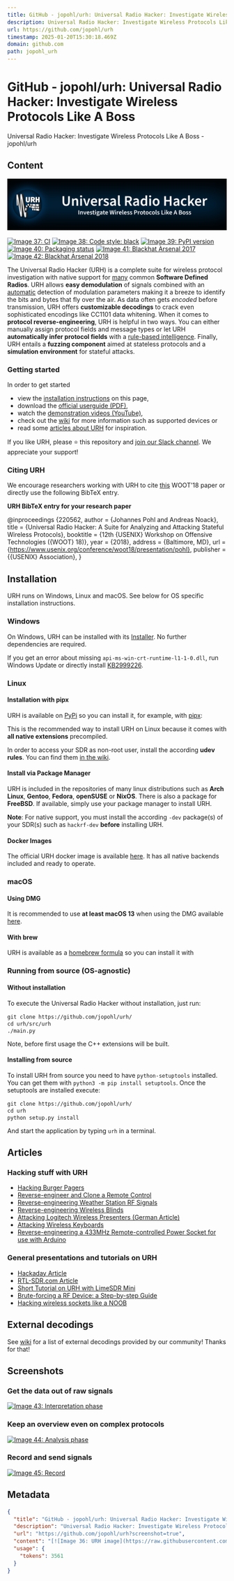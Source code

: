 ```yaml
---
title: GitHub - jopohl/urh: Universal Radio Hacker: Investigate Wireless Protocols Like A Boss
description: Universal Radio Hacker: Investigate Wireless Protocols Like A Boss - jopohl/urh
url: https://github.com/jopohl/urh
timestamp: 2025-01-20T15:30:18.469Z
domain: github.com
path: jopohl_urh
---
```


# GitHub - jopohl/urh: Universal Radio Hacker: Investigate Wireless Protocols Like A Boss


Universal Radio Hacker: Investigate Wireless Protocols Like A Boss - jopohl/urh


## Content

[![Image 36: URH image](https://raw.githubusercontent.com/jopohl/urh/master/data/icons/banner.png)](https://raw.githubusercontent.com/jopohl/urh/master/data/icons/banner.png)

[![Image 37: CI](https://github.com/jopohl/urh/actions/workflows/ci.yml/badge.svg)](https://github.com/jopohl/urh/actions/workflows/ci.yml) [![Image 38: Code style: black](https://camo.githubusercontent.com/a41c88e230f45ad28a302c9a5e09c79901e172d8d81499fcffc16c191819b5a9/68747470733a2f2f696d672e736869656c64732e696f2f62616467652f636f64652532307374796c652d626c61636b2d626c61636b)](https://github.com/psf/black) [![Image 39: PyPI version](https://camo.githubusercontent.com/10290198ee567db71cd8b16349360441cc6771a00573faf530347c60fa64f14d/68747470733a2f2f62616467652e667572792e696f2f70792f7572682e737667)](https://badge.fury.io/py/urh) [![Image 40: Packaging status](https://camo.githubusercontent.com/d520c3624dd8509f24a2f1a6bdcb1e958b5b4d9cb254b496da232ca0eedf4b1b/68747470733a2f2f7265706f6c6f67792e6f72672f62616467652f74696e792d7265706f732f7572682e737667)](https://repology.org/project/urh/versions) [![Image 41: Blackhat Arsenal 2017](https://camo.githubusercontent.com/7a20e269a1df3c9df58ecdccfb95d8d7afd201aae0254b68cc5863cf9e883bc9/68747470733a2f2f7261776769742e636f6d2f746f6f6c7377617463682f6261646765732f6d61737465722f617273656e616c2f7573612f323031372e737667)](http://www.toolswatch.org/2017/06/the-black-hat-arsenal-usa-2017-phenomenal-line-up-announced/) [![Image 42: Blackhat Arsenal 2018](https://camo.githubusercontent.com/6894c7f53c44f0103e394b52576780832827e2d701c25b8bd80cabd4a53d1c45/68747470733a2f2f7261776769742e636f6d2f746f6f6c7377617463682f6261646765732f6d61737465722f617273656e616c2f6575726f70652f323031382e737667)](http://www.toolswatch.org/2018/09/black-hat-arsenal-europe-2018-lineup-announced/)

The Universal Radio Hacker (URH) is a complete suite for wireless protocol investigation with native support for [many](https://github.com/jopohl/urh/wiki/Supported-devices) common **Software Defined Radios**. URH allows **easy demodulation** of signals combined with an [automatic](https://dl.acm.org/doi/10.1145/3375894.3375896) detection of modulation parameters making it a breeze to identify the bits and bytes that fly over the air. As data often gets _encoded_ before transmission, URH offers **customizable decodings** to crack even sophisticated encodings like CC1101 data whitening. When it comes to **protocol reverse-engineering**, URH is helpful in two ways. You can either manually assign protocol fields and message types or let URH **automatically infer protocol fields** with a [rule-based intelligence](https://www.usenix.org/conference/woot19/presentation/pohl). Finally, URH entails a **fuzzing component** aimed at stateless protocols and a **simulation environment** for stateful attacks.

### Getting started

[](https://github.com/jopohl/urh?screenshot=true#getting-started)

In order to get started

*   view the [installation instructions](https://github.com/jopohl/urh?screenshot=true#Installation) on this page,
*   download the [official userguide (PDF)](https://github.com/jopohl/urh/releases/download/v2.0.0/userguide.pdf),
*   watch the [demonstration videos (YouTube)](https://www.youtube.com/watch?v=kuubkTDAxwA&index=1&list=PLlKjreY6G-1EKKBs9sucMdk8PwzcFuIPB),
*   check out the [wiki](https://github.com/jopohl/urh/wiki) for more information such as supported devices or
*   read some [articles about URH](https://github.com/jopohl/urh?screenshot=true#Articles) for inspiration.

If you like URH, please ⭐ this repository and [join our Slack channel](https://join.slack.com/t/stralsundsecurity/shared_invite/enQtMjEwOTIxNzMzODc3LTk3NmE4MGVjYjEyYTMzYTdmN2RlNzUzYzg0NTNjNTQ2ODBkMzI3MDZlOWY3MjE4YjBkNTM4ZjJlNTJlZmJhNDg). We appreciate your support!

### Citing URH

[](https://github.com/jopohl/urh?screenshot=true#citing-urh)

We encourage researchers working with URH to cite [this](https://www.usenix.org/conference/woot18/presentation/pohl) WOOT'18 paper or directly use the following BibTeX entry.

**URH BibTeX entry for your research paper**

@inproceedings {220562,
author = {Johannes Pohl and Andreas Noack},
title = {Universal Radio Hacker: A Suite for Analyzing and Attacking Stateful Wireless Protocols},
booktitle = {12th {USENIX} Workshop on Offensive Technologies ({WOOT} 18)},
year = {2018},
address = {Baltimore, MD},
url = {https://www.usenix.org/conference/woot18/presentation/pohl},
publisher = {{USENIX} Association},
}

Installation
------------

[](https://github.com/jopohl/urh?screenshot=true#installation)

URH runs on Windows, Linux and macOS. See below for OS specific installation instructions.

### Windows

[](https://github.com/jopohl/urh?screenshot=true#windows)

On Windows, URH can be installed with its [Installer](https://github.com/jopohl/urh/releases). No further dependencies are required.

If you get an error about missing `api-ms-win-crt-runtime-l1-1-0.dll`, run Windows Update or directly install [KB2999226](https://support.microsoft.com/en-us/help/2999226/update-for-universal-c-runtime-in-windows).

### Linux

[](https://github.com/jopohl/urh?screenshot=true#linux)

#### Installation with pipx

[](https://github.com/jopohl/urh?screenshot=true#installation-with-pipx)

URH is available on [PyPi](https://pypi.org/project/urh/) so you can install it, for example, with [pipx](https://pypa.github.io/pipx/):

This is the recommended way to install URH on Linux because it comes with **all native extensions** precompiled.

In order to access your SDR as non-root user, install the according **udev rules**. You can find them [in the wiki](https://github.com/jopohl/urh/wiki/SDR-udev-rules).

#### Install via Package Manager

[](https://github.com/jopohl/urh?screenshot=true#install-via-package-manager)

URH is included in the repositories of many linux distributions such as **Arch Linux**, **Gentoo**, **Fedora**, **openSUSE** or **NixOS**. There is also a package for **FreeBSD**. If available, simply use your package manager to install URH.

**Note**: For native support, you must install the according `-dev` package(s) of your SDR(s) such as `hackrf-dev` **before** installing URH.

#### Docker Images

[](https://github.com/jopohl/urh?screenshot=true#docker-images)

The official URH docker image is available [here](https://hub.docker.com/r/jopohl/urh/). It has all native backends included and ready to operate.

### macOS

[](https://github.com/jopohl/urh?screenshot=true#macos)

#### Using DMG

[](https://github.com/jopohl/urh?screenshot=true#using-dmg)

It is recommended to use **at least macOS 13** when using the DMG available [here](https://github.com/jopohl/urh/releases).

#### With brew

[](https://github.com/jopohl/urh?screenshot=true#with-brew)

URH is available as a [homebrew formula](https://formulae.brew.sh/formula/urh) so you can install it with

### Running from source (OS-agnostic)

[](https://github.com/jopohl/urh?screenshot=true#running-from-source-os-agnostic)

#### Without installation

[](https://github.com/jopohl/urh?screenshot=true#without-installation)

To execute the Universal Radio Hacker without installation, just run:

```
git clone https://github.com/jopohl/urh/
cd urh/src/urh
./main.py
```

Note, before first usage the C++ extensions will be built.

#### Installing from source

[](https://github.com/jopohl/urh?screenshot=true#installing-from-source)

To install URH from source you need to have `python-setuptools` installed. You can get them with `python3 -m pip install setuptools`. Once the setuptools are installed execute:

```
git clone https://github.com/jopohl/urh/
cd urh
python setup.py install
```

And start the application by typing `urh` in a terminal.

Articles
--------

[](https://github.com/jopohl/urh?screenshot=true#articles)

### Hacking stuff with URH

[](https://github.com/jopohl/urh?screenshot=true#hacking-stuff-with-urh)

*   [Hacking Burger Pagers](https://www.rtl-sdr.com/using-a-hackrf-to-reverse-engineer-and-control-restaurant-pagers/)
*   [Reverse-engineer and Clone a Remote Control](https://www.rtl-sdr.com/video-tutorial-using-universal-radio-hacker-an-rtl-sdr-and-a-microcontroller-to-clone-433-mhz-remotes/)
*   [Reverse-engineering Weather Station RF Signals](https://www.rtl-sdr.com/tag/universal-radio-hacker/)
*   [Reverse-engineering Wireless Blinds](https://www.rtl-sdr.com/reverse-engineering-wireless-blinds-with-an-rtl-sdr-and-controlling-them-with-amazon-alexa/)
*   [Attacking Logitech Wireless Presenters (German Article)](https://www.heise.de/security/meldung/Wireless-Presenter-von-Logitech-und-Inateck-anfaellig-fuer-Angriffe-ueber-Funk-4439795.html)
*   [Attacking Wireless Keyboards](https://threatpost.com/fujitsu-wireless-keyboard-unpatched-flaws/149477/)
*   [Reverse-engineering a 433MHz Remote-controlled Power Socket for use with Arduino](http://www.ignorantofthings.com/2018/11/reverse-engineering-433mhz-remote.html)

### General presentations and tutorials on URH

[](https://github.com/jopohl/urh?screenshot=true#general-presentations-and-tutorials-on-urh)

*   [Hackaday Article](https://hackaday.com/2017/02/23/universal-radio-hacker/)
*   [RTL-SDR.com Article](https://www.rtl-sdr.com/reverse-engineering-signals-universal-radio-hacker-software/)
*   [Short Tutorial on URH with LimeSDR Mini](https://www.crowdsupply.com/lime-micro/limesdr-mini/updates/investigating-wireless-protocols-with-universal-radio-hacker)
*   [Brute-forcing a RF Device: a Step-by-step Guide](https://pandwarf.com/news/brute-forcing-a-new-device-a-step-by-step-guide/)
*   [Hacking wireless sockets like a NOOB](https://olof-astrand.medium.com/hacking-wireless-sockets-like-a-noob-b57d4b4812d5)

External decodings
------------------

[](https://github.com/jopohl/urh?screenshot=true#external-decodings)

See [wiki](https://github.com/jopohl/urh/wiki/External-decodings) for a list of external decodings provided by our community! Thanks for that!

Screenshots
-----------

[](https://github.com/jopohl/urh?screenshot=true#screenshots)

### Get the data out of raw signals

[](https://github.com/jopohl/urh?screenshot=true#get-the-data-out-of-raw-signals)

[![Image 43: Interpretation phase](https://camo.githubusercontent.com/a135c200210d7c7445b9fc3cd07d31bc896a6a392a1ed596d1e95fc15a05331e/687474703a2f2f692e696d6775722e636f6d2f577931375a76332e706e67)](https://camo.githubusercontent.com/a135c200210d7c7445b9fc3cd07d31bc896a6a392a1ed596d1e95fc15a05331e/687474703a2f2f692e696d6775722e636f6d2f577931375a76332e706e67)

### Keep an overview even on complex protocols

[](https://github.com/jopohl/urh?screenshot=true#keep-an-overview-even-on-complex-protocols)

[![Image 44: Analysis phase](https://camo.githubusercontent.com/7d9061753c1285b7e50a073cc95803cdba5d91b6cdc69fa7caf47f23beb87904/687474703a2f2f692e696d6775722e636f6d2f7562414c3370452e706e67)](https://camo.githubusercontent.com/7d9061753c1285b7e50a073cc95803cdba5d91b6cdc69fa7caf47f23beb87904/687474703a2f2f692e696d6775722e636f6d2f7562414c3370452e706e67)

### Record and send signals

[](https://github.com/jopohl/urh?screenshot=true#record-and-send-signals)

[![Image 45: Record](https://camo.githubusercontent.com/cc825e4d698238b30357414a901bec2d5cbfb04de1dc7beaf60c5392a1d98828/687474703a2f2f692e696d6775722e636f6d2f426651706732332e706e67)](https://camo.githubusercontent.com/cc825e4d698238b30357414a901bec2d5cbfb04de1dc7beaf60c5392a1d98828/687474703a2f2f692e696d6775722e636f6d2f426651706732332e706e67)

## Metadata

```json
{
  "title": "GitHub - jopohl/urh: Universal Radio Hacker: Investigate Wireless Protocols Like A Boss",
  "description": "Universal Radio Hacker: Investigate Wireless Protocols Like A Boss - jopohl/urh",
  "url": "https://github.com/jopohl/urh?screenshot=true",
  "content": "[![Image 36: URH image](https://raw.githubusercontent.com/jopohl/urh/master/data/icons/banner.png)](https://raw.githubusercontent.com/jopohl/urh/master/data/icons/banner.png)\n\n[![Image 37: CI](https://github.com/jopohl/urh/actions/workflows/ci.yml/badge.svg)](https://github.com/jopohl/urh/actions/workflows/ci.yml) [![Image 38: Code style: black](https://camo.githubusercontent.com/a41c88e230f45ad28a302c9a5e09c79901e172d8d81499fcffc16c191819b5a9/68747470733a2f2f696d672e736869656c64732e696f2f62616467652f636f64652532307374796c652d626c61636b2d626c61636b)](https://github.com/psf/black) [![Image 39: PyPI version](https://camo.githubusercontent.com/10290198ee567db71cd8b16349360441cc6771a00573faf530347c60fa64f14d/68747470733a2f2f62616467652e667572792e696f2f70792f7572682e737667)](https://badge.fury.io/py/urh) [![Image 40: Packaging status](https://camo.githubusercontent.com/d520c3624dd8509f24a2f1a6bdcb1e958b5b4d9cb254b496da232ca0eedf4b1b/68747470733a2f2f7265706f6c6f67792e6f72672f62616467652f74696e792d7265706f732f7572682e737667)](https://repology.org/project/urh/versions) [![Image 41: Blackhat Arsenal 2017](https://camo.githubusercontent.com/7a20e269a1df3c9df58ecdccfb95d8d7afd201aae0254b68cc5863cf9e883bc9/68747470733a2f2f7261776769742e636f6d2f746f6f6c7377617463682f6261646765732f6d61737465722f617273656e616c2f7573612f323031372e737667)](http://www.toolswatch.org/2017/06/the-black-hat-arsenal-usa-2017-phenomenal-line-up-announced/) [![Image 42: Blackhat Arsenal 2018](https://camo.githubusercontent.com/6894c7f53c44f0103e394b52576780832827e2d701c25b8bd80cabd4a53d1c45/68747470733a2f2f7261776769742e636f6d2f746f6f6c7377617463682f6261646765732f6d61737465722f617273656e616c2f6575726f70652f323031382e737667)](http://www.toolswatch.org/2018/09/black-hat-arsenal-europe-2018-lineup-announced/)\n\nThe Universal Radio Hacker (URH) is a complete suite for wireless protocol investigation with native support for [many](https://github.com/jopohl/urh/wiki/Supported-devices) common **Software Defined Radios**. URH allows **easy demodulation** of signals combined with an [automatic](https://dl.acm.org/doi/10.1145/3375894.3375896) detection of modulation parameters making it a breeze to identify the bits and bytes that fly over the air. As data often gets _encoded_ before transmission, URH offers **customizable decodings** to crack even sophisticated encodings like CC1101 data whitening. When it comes to **protocol reverse-engineering**, URH is helpful in two ways. You can either manually assign protocol fields and message types or let URH **automatically infer protocol fields** with a [rule-based intelligence](https://www.usenix.org/conference/woot19/presentation/pohl). Finally, URH entails a **fuzzing component** aimed at stateless protocols and a **simulation environment** for stateful attacks.\n\n### Getting started\n\n[](https://github.com/jopohl/urh?screenshot=true#getting-started)\n\nIn order to get started\n\n*   view the [installation instructions](https://github.com/jopohl/urh?screenshot=true#Installation) on this page,\n*   download the [official userguide (PDF)](https://github.com/jopohl/urh/releases/download/v2.0.0/userguide.pdf),\n*   watch the [demonstration videos (YouTube)](https://www.youtube.com/watch?v=kuubkTDAxwA&index=1&list=PLlKjreY6G-1EKKBs9sucMdk8PwzcFuIPB),\n*   check out the [wiki](https://github.com/jopohl/urh/wiki) for more information such as supported devices or\n*   read some [articles about URH](https://github.com/jopohl/urh?screenshot=true#Articles) for inspiration.\n\nIf you like URH, please ⭐ this repository and [join our Slack channel](https://join.slack.com/t/stralsundsecurity/shared_invite/enQtMjEwOTIxNzMzODc3LTk3NmE4MGVjYjEyYTMzYTdmN2RlNzUzYzg0NTNjNTQ2ODBkMzI3MDZlOWY3MjE4YjBkNTM4ZjJlNTJlZmJhNDg). We appreciate your support!\n\n### Citing URH\n\n[](https://github.com/jopohl/urh?screenshot=true#citing-urh)\n\nWe encourage researchers working with URH to cite [this](https://www.usenix.org/conference/woot18/presentation/pohl) WOOT'18 paper or directly use the following BibTeX entry.\n\n**URH BibTeX entry for your research paper**\n\n@inproceedings {220562,\nauthor = {Johannes Pohl and Andreas Noack},\ntitle = {Universal Radio Hacker: A Suite for Analyzing and Attacking Stateful Wireless Protocols},\nbooktitle = {12th {USENIX} Workshop on Offensive Technologies ({WOOT} 18)},\nyear = {2018},\naddress = {Baltimore, MD},\nurl = {https://www.usenix.org/conference/woot18/presentation/pohl},\npublisher = {{USENIX} Association},\n}\n\nInstallation\n------------\n\n[](https://github.com/jopohl/urh?screenshot=true#installation)\n\nURH runs on Windows, Linux and macOS. See below for OS specific installation instructions.\n\n### Windows\n\n[](https://github.com/jopohl/urh?screenshot=true#windows)\n\nOn Windows, URH can be installed with its [Installer](https://github.com/jopohl/urh/releases). No further dependencies are required.\n\nIf you get an error about missing `api-ms-win-crt-runtime-l1-1-0.dll`, run Windows Update or directly install [KB2999226](https://support.microsoft.com/en-us/help/2999226/update-for-universal-c-runtime-in-windows).\n\n### Linux\n\n[](https://github.com/jopohl/urh?screenshot=true#linux)\n\n#### Installation with pipx\n\n[](https://github.com/jopohl/urh?screenshot=true#installation-with-pipx)\n\nURH is available on [PyPi](https://pypi.org/project/urh/) so you can install it, for example, with [pipx](https://pypa.github.io/pipx/):\n\nThis is the recommended way to install URH on Linux because it comes with **all native extensions** precompiled.\n\nIn order to access your SDR as non-root user, install the according **udev rules**. You can find them [in the wiki](https://github.com/jopohl/urh/wiki/SDR-udev-rules).\n\n#### Install via Package Manager\n\n[](https://github.com/jopohl/urh?screenshot=true#install-via-package-manager)\n\nURH is included in the repositories of many linux distributions such as **Arch Linux**, **Gentoo**, **Fedora**, **openSUSE** or **NixOS**. There is also a package for **FreeBSD**. If available, simply use your package manager to install URH.\n\n**Note**: For native support, you must install the according `-dev` package(s) of your SDR(s) such as `hackrf-dev` **before** installing URH.\n\n#### Docker Images\n\n[](https://github.com/jopohl/urh?screenshot=true#docker-images)\n\nThe official URH docker image is available [here](https://hub.docker.com/r/jopohl/urh/). It has all native backends included and ready to operate.\n\n### macOS\n\n[](https://github.com/jopohl/urh?screenshot=true#macos)\n\n#### Using DMG\n\n[](https://github.com/jopohl/urh?screenshot=true#using-dmg)\n\nIt is recommended to use **at least macOS 13** when using the DMG available [here](https://github.com/jopohl/urh/releases).\n\n#### With brew\n\n[](https://github.com/jopohl/urh?screenshot=true#with-brew)\n\nURH is available as a [homebrew formula](https://formulae.brew.sh/formula/urh) so you can install it with\n\n### Running from source (OS-agnostic)\n\n[](https://github.com/jopohl/urh?screenshot=true#running-from-source-os-agnostic)\n\n#### Without installation\n\n[](https://github.com/jopohl/urh?screenshot=true#without-installation)\n\nTo execute the Universal Radio Hacker without installation, just run:\n\n```\ngit clone https://github.com/jopohl/urh/\ncd urh/src/urh\n./main.py\n```\n\nNote, before first usage the C++ extensions will be built.\n\n#### Installing from source\n\n[](https://github.com/jopohl/urh?screenshot=true#installing-from-source)\n\nTo install URH from source you need to have `python-setuptools` installed. You can get them with `python3 -m pip install setuptools`. Once the setuptools are installed execute:\n\n```\ngit clone https://github.com/jopohl/urh/\ncd urh\npython setup.py install\n```\n\nAnd start the application by typing `urh` in a terminal.\n\nArticles\n--------\n\n[](https://github.com/jopohl/urh?screenshot=true#articles)\n\n### Hacking stuff with URH\n\n[](https://github.com/jopohl/urh?screenshot=true#hacking-stuff-with-urh)\n\n*   [Hacking Burger Pagers](https://www.rtl-sdr.com/using-a-hackrf-to-reverse-engineer-and-control-restaurant-pagers/)\n*   [Reverse-engineer and Clone a Remote Control](https://www.rtl-sdr.com/video-tutorial-using-universal-radio-hacker-an-rtl-sdr-and-a-microcontroller-to-clone-433-mhz-remotes/)\n*   [Reverse-engineering Weather Station RF Signals](https://www.rtl-sdr.com/tag/universal-radio-hacker/)\n*   [Reverse-engineering Wireless Blinds](https://www.rtl-sdr.com/reverse-engineering-wireless-blinds-with-an-rtl-sdr-and-controlling-them-with-amazon-alexa/)\n*   [Attacking Logitech Wireless Presenters (German Article)](https://www.heise.de/security/meldung/Wireless-Presenter-von-Logitech-und-Inateck-anfaellig-fuer-Angriffe-ueber-Funk-4439795.html)\n*   [Attacking Wireless Keyboards](https://threatpost.com/fujitsu-wireless-keyboard-unpatched-flaws/149477/)\n*   [Reverse-engineering a 433MHz Remote-controlled Power Socket for use with Arduino](http://www.ignorantofthings.com/2018/11/reverse-engineering-433mhz-remote.html)\n\n### General presentations and tutorials on URH\n\n[](https://github.com/jopohl/urh?screenshot=true#general-presentations-and-tutorials-on-urh)\n\n*   [Hackaday Article](https://hackaday.com/2017/02/23/universal-radio-hacker/)\n*   [RTL-SDR.com Article](https://www.rtl-sdr.com/reverse-engineering-signals-universal-radio-hacker-software/)\n*   [Short Tutorial on URH with LimeSDR Mini](https://www.crowdsupply.com/lime-micro/limesdr-mini/updates/investigating-wireless-protocols-with-universal-radio-hacker)\n*   [Brute-forcing a RF Device: a Step-by-step Guide](https://pandwarf.com/news/brute-forcing-a-new-device-a-step-by-step-guide/)\n*   [Hacking wireless sockets like a NOOB](https://olof-astrand.medium.com/hacking-wireless-sockets-like-a-noob-b57d4b4812d5)\n\nExternal decodings\n------------------\n\n[](https://github.com/jopohl/urh?screenshot=true#external-decodings)\n\nSee [wiki](https://github.com/jopohl/urh/wiki/External-decodings) for a list of external decodings provided by our community! Thanks for that!\n\nScreenshots\n-----------\n\n[](https://github.com/jopohl/urh?screenshot=true#screenshots)\n\n### Get the data out of raw signals\n\n[](https://github.com/jopohl/urh?screenshot=true#get-the-data-out-of-raw-signals)\n\n[![Image 43: Interpretation phase](https://camo.githubusercontent.com/a135c200210d7c7445b9fc3cd07d31bc896a6a392a1ed596d1e95fc15a05331e/687474703a2f2f692e696d6775722e636f6d2f577931375a76332e706e67)](https://camo.githubusercontent.com/a135c200210d7c7445b9fc3cd07d31bc896a6a392a1ed596d1e95fc15a05331e/687474703a2f2f692e696d6775722e636f6d2f577931375a76332e706e67)\n\n### Keep an overview even on complex protocols\n\n[](https://github.com/jopohl/urh?screenshot=true#keep-an-overview-even-on-complex-protocols)\n\n[![Image 44: Analysis phase](https://camo.githubusercontent.com/7d9061753c1285b7e50a073cc95803cdba5d91b6cdc69fa7caf47f23beb87904/687474703a2f2f692e696d6775722e636f6d2f7562414c3370452e706e67)](https://camo.githubusercontent.com/7d9061753c1285b7e50a073cc95803cdba5d91b6cdc69fa7caf47f23beb87904/687474703a2f2f692e696d6775722e636f6d2f7562414c3370452e706e67)\n\n### Record and send signals\n\n[](https://github.com/jopohl/urh?screenshot=true#record-and-send-signals)\n\n[![Image 45: Record](https://camo.githubusercontent.com/cc825e4d698238b30357414a901bec2d5cbfb04de1dc7beaf60c5392a1d98828/687474703a2f2f692e696d6775722e636f6d2f426651706732332e706e67)](https://camo.githubusercontent.com/cc825e4d698238b30357414a901bec2d5cbfb04de1dc7beaf60c5392a1d98828/687474703a2f2f692e696d6775722e636f6d2f426651706732332e706e67)",
  "usage": {
    "tokens": 3561
  }
}
```
